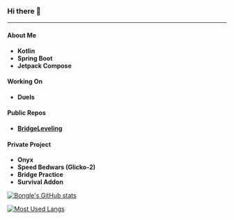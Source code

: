 ### Hi there 👋
___
#### About Me
* **Kotlin**
* **Spring Boot**
* **Jetpack Compose**

#### Working On
* **Duels**

#### Public Repos
* **[BridgeLeveling](https://github.com/China-Han-1209/BridgeLeveling/)**

#### Private Project
* **Onyx**
* **Speed Bedwars (Glicko-2)**
* **Bridge Practice**
* **Survival Addon**

[![Bongle's GitHub stats](https://github-readme-stats.vercel.app/api?username=Boougouh)](https://github.com/anuraghazra/github-readme-stats)

[![Most Used Langs](https://github-readme-stats.vercel.app/api/top-langs/?username=Boougouh&layout=compact)](https://github.com/anuraghazra/github-readme-stats)
